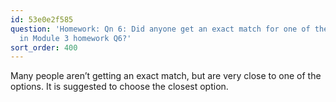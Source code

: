 ```yaml
---
id: 53e0e2f585
question: 'Homework: Qn 6: Did anyone get an exact match for one of the options given
  in Module 3 homework Q6?'
sort_order: 400
---
```


Many people aren’t getting an exact match, but are very close to one of the options. It is suggested to choose the closest option.